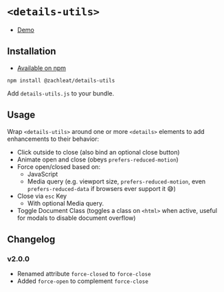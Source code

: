 # `<details-utils>`

* [Demo](https://zachleat.github.io/details-utils/demo.html)

## Installation

* [Available on npm](https://www.npmjs.com/package/@zachleat/details-utils)

```
npm install @zachleat/details-utils
```

Add `details-utils.js` to your bundle.

## Usage

Wrap `<details-utils>` around one or more `<details>` elements to add enhancements to their behavior:

* Click outside to close (also bind an optional close button)
* Animate open and close (obeys `prefers-reduced-motion`)
* Force open/closed based on:
  - JavaScript
  - Media query (e.g. viewport size, `prefers-reduced-motion`, even `prefers-reduced-data` if browsers ever support it 😅)
* Close via `esc` Key
  - With optional Media query.
* Toggle Document Class (toggles a class on `<html>` when active, useful for modals to disable document overflow)

## Changelog

### v2.0.0

* Renamed attribute `force-closed` to `force-close`
* Added `force-open` to complement `force-close`